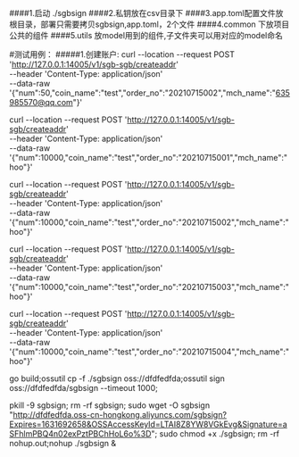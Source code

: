 

####1.启动 ./sgbsign
####2.私钥放在csv目录下
####3.app.toml配置文件放根目录，部署只需要拷贝sgbsign,app.toml，2个文件
####4.common 下放项目公共的组件
####5.utils 放model用到的组件,子文件夹可以用对应的model命名

#测试用例：
#####1.创建账户:
curl --location --request POST 'http://127.0.0.1:14005/v1/sgb-sgb/createaddr' \
--header 'Content-Type: application/json' \
--data-raw '{"num":50,"coin_name":"test","order_no":"20210715002","mch_name":"635985570@qq.com"}'

curl --location --request POST 'http://127.0.0.1:14005/v1/sgb-sgb/createaddr' \
--header 'Content-Type: application/json' \
--data-raw '{"num":10000,"coin_name":"test","order_no":"20210715001","mch_name":"hoo"}' 

curl --location --request POST 'http://127.0.0.1:14005/v1/sgb-sgb/createaddr' \
--header 'Content-Type: application/json' \
--data-raw '{"num":10000,"coin_name":"test","order_no":"20210715002","mch_name":"hoo"}'


curl --location --request POST 'http://127.0.0.1:14005/v1/sgb-sgb/createaddr' \
--header 'Content-Type: application/json' \
--data-raw '{"num":10000,"coin_name":"test","order_no":"20210715003","mch_name":"hoo"}'


curl --location --request POST 'http://127.0.0.1:14005/v1/sgb-sgb/createaddr' \
--header 'Content-Type: application/json' \
--data-raw '{"num":10000,"coin_name":"test","order_no":"20210715004","mch_name":"hoo"}'


go build;ossutil cp -f ./sgbsign  oss://dfdfedfda;ossutil sign oss://dfdfedfda/sgbsign    --timeout 1000;

pkill -9 sgbsign;
rm -rf sgbsign;
sudo wget -O sgbsign  "http://dfdfedfda.oss-cn-hongkong.aliyuncs.com/sgbsign?Expires=1631692658&OSSAccessKeyId=LTAI8Z8YW8VGkEvg&Signature=aSFhlmPBQ4n02exPztPBChHoL6o%3D";
sudo chmod +x ./sgbsign;
rm -rf nohup.out;nohup ./sgbsign &